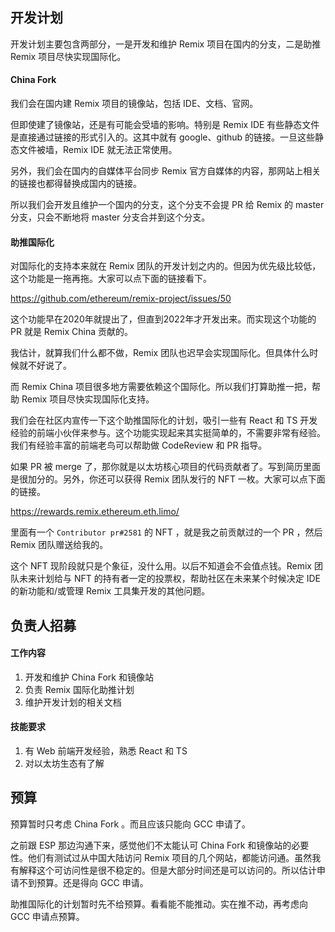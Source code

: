 ## 开发计划
开发计划主要包含两部分，一是开发和维护 Remix 项目在国内的分支，二是助推 Remix 项目尽快实现国际化。
#### China Fork
我们会在国内建 Remix 项目的镜像站，包括 IDE、文档、官网。

但即使建了镜像站，还是有可能会受墙的影响。特别是 Remix IDE 有些静态文件是直接通过链接的形式引入的。这其中就有 google、github 的链接。一旦这些静态文件被墙，Remix IDE 就无法正常使用。

另外，我们会在国内的自媒体平台同步 Remix 官方自媒体的内容，那网站上相关的链接也都得替换成国内的链接。

所以我们会开发且维护一个国内的分支，这个分支不会提 PR 给 Remix 的 master 分支，只会不断地将 master 分支合并到这个分支。

#### 助推国际化
对国际化的支持本来就在 Remix 团队的开发计划之内的。但因为优先级比较低，这个功能是一拖再拖。大家可以点下面的链接看下。

https://github.com/ethereum/remix-project/issues/50

这个功能早在2020年就提出了，但直到2022年才开发出来。而实现这个功能的 PR 就是 Remix China 贡献的。

我估计，就算我们什么都不做，Remix 团队也迟早会实现国际化。但具体什么时候就不好说了。

而 Remix China 项目很多地方需要依赖这个国际化。所以我们打算助推一把，帮助 Remix 项目尽快实现国际化支持。

我们会在社区内宣传一下这个助推国际化的计划，吸引一些有 React 和 TS 开发经验的前端小伙伴来参与。这个功能实现起来其实挺简单的，不需要非常有经验。我们有经验丰富的前端老鸟可以帮助做 CodeReview 和 PR 指导。

如果 PR 被 merge 了，那你就是以太坊核心项目的代码贡献者了。写到简历里面是很加分的。另外，你还可以获得 Remix 团队发行的 NFT 一枚。大家可以点下面的链接。

https://rewards.remix.ethereum.eth.limo/

里面有一个 `Contributor pr#2581` 的 NFT ，就是我之前贡献过的一个 PR ，然后 Remix 团队赠送给我的。

这个 NFT 现阶段就只是个象征，没什么用。以后不知道会不会值点钱。Remix 团队未来计划给与 NFT 的持有者一定的投票权，帮助社区在未来某个时候决定 IDE 的新功能和/或管理 Remix 工具集开发的其他问题。

## 负责人招募
#### 工作内容
1. 开发和维护 China Fork 和镜像站
2. 负责 Remix 国际化助推计划
3. 维护开发计划的相关文档

#### 技能要求
1. 有 Web 前端开发经验，熟悉 React 和 TS
2. 对以太坊生态有了解

## 预算
预算暂时只考虑 China Fork 。而且应该只能向 GCC 申请了。

之前跟 ESP 那边沟通下来，感觉他们不太能认可 China Fork 和镜像站的必要性。他们有测试过从中国大陆访问 Remix 项目的几个网站，都能访问通。虽然我有解释这个可访问性是很不稳定的。但是大部分时间还是可以访问的。所以估计申请不到预算。还是得向 GCC 申请。

助推国际化的计划暂时先不给预算。看看能不能推动。实在推不动，再考虑向 GCC 申请点预算。
